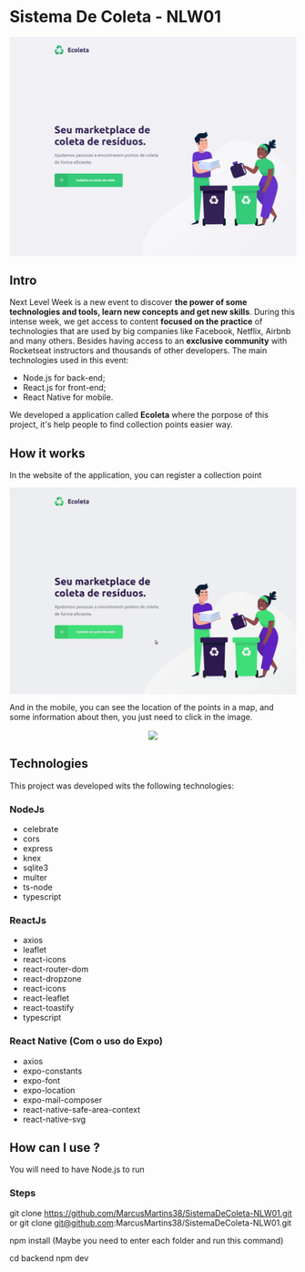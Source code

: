 # Sistema De Coleta - NLW01

<p align="center">
<img src="./.github/Home.png" width=550 align="center" />
</p>

## **Intro**

Next Level Week is a new event to discover **the power of some technologies and tools, learn new concepts and get new skills**. During this intense week, we get access to content **focused on the practice** of technologies that are used by big companies like Facebook, Netflix, Airbnb and many others. Besides having access to an **exclusive community** with Rocketseat instructors and thousands of other developers. The main technologies used in this event:

- Node.js for back-end;
- React.js for front-end;
- React Native for mobile.

We developed a application called **Ecoleta** where the porpose of this project, it's help people to find collection points easier way.

## **How it works**
In the website of the application, you can register a collection point

<p align="center">
<img src="./.github/DesktopVide.gif" width=750 align="center" />
</p>

And in the mobile, you can see the location of the points in a map, and some information about then, you just need to click in the image.

<p align="center">
<img src="./.github/MobileVideo.gif" width=250 height align="center" />
</p>

## **Technologies**

This project was developed wits the following technologies:

### **NodeJs**

- celebrate
- cors
- express
- knex
- sqlite3
- multer
- ts-node
- typescript

### **ReactJs**

- axios
- leaflet
- react-icons
- react-router-dom
- react-dropzone
- react-icons
- react-leaflet
- react-toastify
- typescript

### **React Native (Com o uso do Expo)**

- axios
- expo-constants
- expo-font
- expo-location
- expo-mail-composer
- react-native-safe-area-context
- react-native-svg

## **How can I use ?**

You will need to have Node.js to run

### **Steps**

git clone https://github.com/MarcusMartins38/SistemaDeColeta-NLW01.git
  or
git clone git@github.com:MarcusMartins38/SistemaDeColeta-NLW01.git

npm install (Maybe you need to enter each folder and run this command)

cd backend
npm dev

